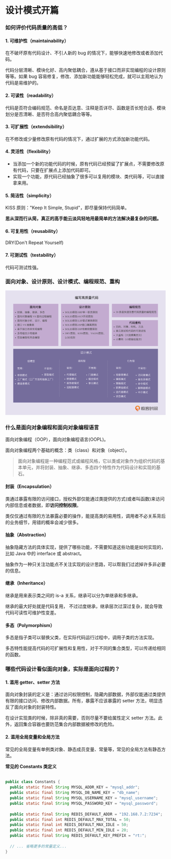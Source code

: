 # 设计模式开篇

### 如何评价代码质量的高低？

#### 1. 可维护性（maintainability）

在不破坏原有代码设计、不引人新的 bug 的情况下，能够快速地修改或者添加代码。

代码分层清晰、模块化好、高内聚低耦合，遵从基于接口而非实现编程的设计原则等等。如果 bug 容易修复，修改、添加新功能能够轻松完成，就可以主观地认为代码是易维护的。

#### 2. 可读性（readability）

代码是否符合编码规范、命名是否达意、注释是否详尽、函数是否长短合适、模块划分是否清晰、是否符合高内聚低耦合等等。

#### 3. 可扩展性（extendsibility）

在不修改或少量修改原有代码的情况下，通过扩展的方式添加新功能代码。

#### 4. 灵活性（flexibility）

* 当添加一个新的功能代码的时候，原有代码已经预留了扩展点，不需要修改原有代码，只要在扩展点上添加代码即可。
* 实现一个功能，原代码已经抽象了很多可以复用的模块、类代码等，可以直接拿来用。

#### 5. 简洁性（simplicity）

KISS 原则："Keep It Simple, Stupid"，即尽量保持代码简单。

**思从深而行从简，真正的高手能云淡风轻地用最简单的方法解决最复杂的问题。**

#### 6. 可复用性（reusability）

DRY(Don't Repeat Yourself)

#### 7. 可测试性（testability）

代码可测试性强。

### 面向对象、设计原则、设计模式、编程规范、重构

![design1](media/16367841388006/design1.png)

### 什么是面向对象编程和面向对象编程语言

面向对象编程（OOP），面向对象编程语言(OOPL)。

面向对象编程两个基础的概念：类（class）和对象（object）。

> 面向对象编程是一种编程范式或编程风格，它以类或对象作为组织代码的基本单元，并将封装、抽象、继承、多态四个特性作为代码设计和实现的基石。

#### 封装（Encapsulation）

类通过暴露有限的访问接口，授权外部仅能通过类提供的方式(或者叫函数)来访问内部信息或者数据，即**访问控制权限**。

类仅仅通过有限的方法暴露必要的操作，能提高类的易用性，调用者不必关系背后的业务细节，用错的概率会减少很多。

#### 抽象（Abstraction）

抽象隐藏方法的具体实现，提供了哪些功能，不需要知道这些功能是如何实现的，比如 Java 中的 interface 或 abstract。

抽象作为一种只关注功能点不关注实现的设计思路，可以帮我们过滤掉许多非必要的信息。

#### 继承（Inheritance）

继承是用来表示类之间的 is-a 关系，继承可以分为单继承和多继承。

继承的最大好处就是代码复用， 不过过度继承，继承层次过深过复杂，就会导致代码可读性可维护性变差。

#### 多态（Polymorphism）

多态是指子类可以替换父类，在实际代码运行过程中，调用子类的方法实现。

多态特性能提高代码的可扩展性和复用性，对于不同的集合类型，可以传递给相同的函数。

### 哪些代码设计看似面向对象，实际是面向过程的？

#### 1. 滥用 getter、setter 方法

面向对象封装的定义是：通过访问权限控制，隐藏内部数据，外部仅能通过类提供有限的接口访问、修改内部数据。所有，暴露不应该暴露的 setter 方法，明显违反了面向对象的封装特性。

在设计实现类的时候，除非真的需要，否则尽量不要给属性定义 setter 方法。此外，返回集合容器也要防范集合内部数据被修改的危险。

#### 2. 滥用全局变量和全局方法

常见的全局变量有单例类对象、静态成员变量、常量等，常见的全局方法有静态方法。

**常见的 Constants 类定义**

```Java

public class Constants {
  public static final String MYSQL_ADDR_KEY = "mysql_addr";
  public static final String MYSQL_DB_NAME_KEY = "db_name";
  public static final String MYSQL_USERNAME_KEY = "mysql_username";
  public static final String MYSQL_PASSWORD_KEY = "mysql_password";
  
  public static final String REDIS_DEFAULT_ADDR = "192.168.7.2:7234";
  public static final int REDIS_DEFAULT_MAX_TOTAL = 50;
  public static final int REDIS_DEFAULT_MAX_IDLE = 50;
  public static final int REDIS_DEFAULT_MIN_IDLE = 20;
  public static final String REDIS_DEFAULT_KEY_PREFIX = "rt:";
  
  // ... 省略更多的常量定义...
}
```



